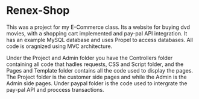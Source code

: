 # Renex-Shop
This was a project for my E-Commerce class. Its a website for buying dvd movies, with a shopping cart implemented 
and pay-pal API integration. It has an example MySQL database and uses Propel to access databases. All code is 
oragnized using MVC architecture. 

Under the Project and Admin folder you have the Controllers folder containing all code that hadles requests, CSS and Script folder, and the Pages
and Template folder contains all the code used to display the pages. The Project folder is the customer side pages and while the Admin
is the Admin side pages. Under paypal folder is the code used to intergrate the pay-pal API and proccess transactions. 

